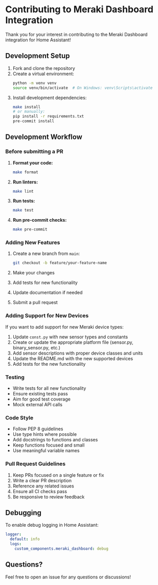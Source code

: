 # Contributing to Meraki Dashboard Integration

Thank you for your interest in contributing to the Meraki Dashboard integration for Home Assistant!

## Development Setup

1. Fork and clone the repository
2. Create a virtual environment:
   ```bash
   python -m venv venv
   source venv/bin/activate  # On Windows: venv\Scripts\activate
   ```
3. Install development dependencies:
   ```bash
   make install
   # or manually:
   pip install -r requirements.txt
   pre-commit install
   ```

## Development Workflow

### Before submitting a PR

1. **Format your code:**
   ```bash
   make format
   ```

2. **Run linters:**
   ```bash
   make lint
   ```

3. **Run tests:**
   ```bash
   make test
   ```

4. **Run pre-commit checks:**
   ```bash
   make pre-commit
   ```

### Adding New Features

1. Create a new branch from `main`:
   ```bash
   git checkout -b feature/your-feature-name
   ```

2. Make your changes
3. Add tests for new functionality
4. Update documentation if needed
5. Submit a pull request

### Adding Support for New Devices

If you want to add support for new Meraki device types:

1. Update `const.py` with new sensor types and constants
2. Create or update the appropriate platform file (sensor.py, binary_sensor.py, etc.)
3. Add sensor descriptions with proper device classes and units
4. Update the README.md with the new supported devices
5. Add tests for the new functionality

### Testing

- Write tests for all new functionality
- Ensure existing tests pass
- Aim for good test coverage
- Mock external API calls

### Code Style

- Follow PEP 8 guidelines
- Use type hints where possible
- Add docstrings to functions and classes
- Keep functions focused and small
- Use meaningful variable names

### Pull Request Guidelines

1. Keep PRs focused on a single feature or fix
2. Write a clear PR description
3. Reference any related issues
4. Ensure all CI checks pass
5. Be responsive to review feedback

## Debugging

To enable debug logging in Home Assistant:

```yaml
logger:
  default: info
  logs:
    custom_components.meraki_dashboard: debug
```

## Questions?

Feel free to open an issue for any questions or discussions! 